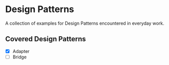 # Design Patterns
A collection of examples for Design Patterns encountered in everyday work.

## Covered Design Patterns
- [x] Adapter
- [ ] Bridge
